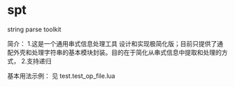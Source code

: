 # spt
string parse toolkit

简介：
	1.这是一个通用串式信息处理工具 设计和实现极简化版；目前只提供了通配外壳和处理字符串的基本模块封装。目的在于简化从串式信息中提取和处理的方式，
	2.支持递归
	
基本用法示例：
	见 test.test_op_file.lua
	